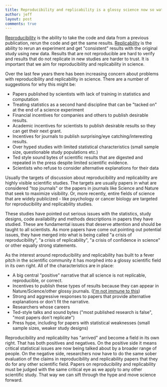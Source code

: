 ```yaml
---
title: Reproducibility and replicability is a glossy science now so watch out for the hype
author: jeff
layout: post
comments: true
---
```


[Reproducibility](http://biorxiv.org/content/early/2016/07/29/066803) is the ability to take the code and data from a previous publication, rerun the code and get the same results. [Replicability](http://biorxiv.org/content/early/2016/07/29/066803) is the ability to rerun an experiment and get "consistent" results with the original study using new data. Results that are not reproducible are hard to verify and results that do not replicate in new studies are harder to trust. It is important that we aim for reproducibility and replicability in science. 

Over the last few years there has been increasing concern about problems with reproducibility and replicability in science. There are a number of suggestions for why this might be: 

* Papers published by scientists with lack of training in statistics and computation
* Treating statistics as a second hand discipline that can be "tacked on" at the end of a science experiment
* Financial incentives for companies and others to publish desirable results. 
* Academic incentives for scientists to publish desirable results so they can get their next grant. 
* Incentives for journals to publish surprising/eye catching/interesting results. 
* Over hyped studies with limited statistical characteristics (small sample size, questionable study populations etc.)
* Ted style sound bytes of scientific results that are digested and repeated in the press despite limited scientific evidence. 
* Scientists who refuse to consider alternative explanations for their data 

Usually the targets of discussion about reproducibility and replicability are highly visible scientific studies. The targets are usually papers in what are considered "top journals" or the papers in journals like Science and Nature that seek to maximize visibility. Or, more recently, entire fields of science that are widely publicized - like psychology or cancer biology are targeted for reproducibility and replicability studies. 

These studies have pointed out serious issues with the statistics, study designs, code availability and methods descriptions in papers they have studied. These are fundamental issues that deserve attention and should be taught to all scientists. As more papers have come out pointing out potential issues, they have merged into what is being called "a crisis of reproducibility", "a crisis of replicability", "a crisis of confidence in science" or other equally strong statements. 

As the interest around reproducibility and replicability has built to a fever pitch in the scientific community it has morphed into a glossy scientific field in its own right. All of the characteristics are in place: 

* A big central "positive" narrative that all science is not replicable,  reproducible, or correct. 
* Incentives to publish these types of results because they can appear in Nature/Science/other glossy journals. ([I'm not immune to this](http://www.pnas.org/content/112/6/1645.full))
* Strong and aggressive responses to papers that provide alternative explanations or don't fit the narrative. 
* Researchers whose careers 
* Ted-style talks and sound bytes ("most published research is false", "most papers don't replicate") 
* Press hype, including for papers with statistical weaknesses (small sample sizes, weaker study designs) 

Reproducibility and replicability has "arrived" and become a field in its own right. That has both positives and negatives. On the positive side it means critical statistical issues are now being talked about by a broader range of people. On the negative side, researchers now have to do the same sober evaluation of the claims in reproducibility and replicability papers that they do for any other scientific field. Papers on reproducibility and replicability must be judged with the same critical eye as we apply to any other scientific study. That way we can sift through the hype and move science forward. 
